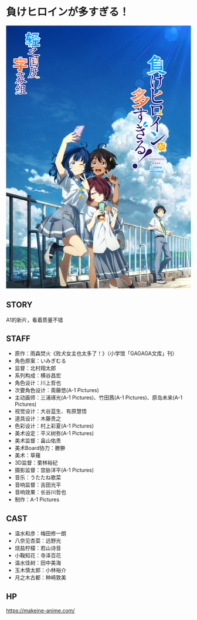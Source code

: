 # 負けヒロインが多すぎる！

![poster](poster.png)

## STORY

A1的新片，看着质量不错

## STAFF

- 原作：雨森焚火《败犬女主也太多了！》（小学馆「GAGAGA文库」刊）
- 角色原案：いみぎむる
- 监督：北村翔太郎
- 系列构成：横谷昌宏
- 角色设计：川上哲也
- 次要角色设计：斋藤悠(A-1 Pictures)
- 主动画师：三浦琢光(A-1 Pictures)、竹田茜(A-1 Pictures)、原岛未来(A-1 Pictures)
- 视觉设计：大谷蓝生、有原慧悟
- 道具设计：木藤贵之
- 色彩设计：村上彩夏(A-1 Pictures)
- 美术设定：平义树弥(A-1 Pictures)
- 美术监督：畠山佑贵
- 美术Board协力：滕翀
- 美术：草薙
- 3D监督：栗林裕纪
- 摄影监督：宫胁洋平(A-1 Pictures)
- 音乐：うたたね歌菜
- 音响监督：吉田光平
- 音响效果：长谷川哲也
- 制作：A-1 Pictures

## CAST

- 温水和彦：梅田修一朗
- 八奈见杏菜：远野光
- 烧盐柠檬：若山诗音
- 小鞠知花：寺泽百花
- 温水佳树：田中美海
- 玉木慎太郎：小林裕介
- 月之木古都：种崎敦美

## HP

https://makeine-anime.com/